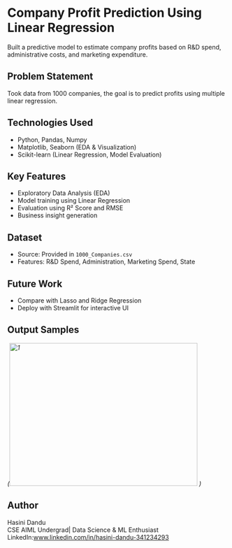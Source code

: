 #  Company Profit Prediction Using Linear Regression

Built a predictive model to estimate company profits based on R&D spend, administrative costs, and marketing expenditure.

##  Problem Statement
 Took data from 1000 companies, the goal is to predict profits using multiple linear regression.

## Technologies Used
- Python, Pandas, Numpy
- Matplotlib, Seaborn (EDA & Visualization)
- Scikit-learn (Linear Regression, Model Evaluation)

## Key Features
- Exploratory Data Analysis (EDA)
- Model training using Linear Regression
- Evaluation using R² Score and RMSE
- Business insight generation

## Dataset
- Source: Provided in `1000_Companies.csv`
- Features: R&D Spend, Administration, Marketing Spend, State

## Future Work
- Compare with Lasso and Ridge Regression
- Deploy with Streamlit for interactive UI

## Output Samples
*(<img width="430" height="327" alt="1" src="https://github.com/user-attachments/assets/a2b47d3e-0fba-4f32-8235-e541d980dd2d" />
)*

## Author
Hasini Dandu  
CSE AIML Undergrad| Data Science & ML  Enthusiast
LinkedIn:www.linkedin.com/in/hasini-dandu-341234293 
